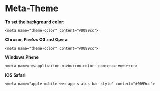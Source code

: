 # Meta-Theme

**To set the background color:**

`<meta name="theme-color" content="#0099cc">`



**Chrome, Firefox OS and Opera**


`<meta name="theme-color" content="#0099cc">`



**Windows Phone**

`<meta name="msapplication-navbutton-color" content="#0099cc">`



**iOS Safari**

`<meta name="apple-mobile-web-app-status-bar-style" content="#0099cc">`

